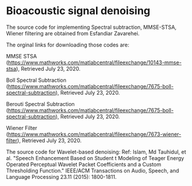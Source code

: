 # Bioacoustic signal denoising

The source code for implementing Spectral subtraction, MMSE-STSA, Wiener filtering are obtained from Esfandiar Zavarehei.

The orginal links for downloading those codes are:

MMSE STSA (https://www.mathworks.com/matlabcentral/fileexchange/10143-mmse-stsa), Retrieved July 23, 2020.

Boll Spectral Subtraction (https://www.mathworks.com/matlabcentral/fileexchange/7675-boll-spectral-subtraction), Retrieved July 23, 2020.

Berouti Spectral Subtraction (https://www.mathworks.com/matlabcentral/fileexchange/7675-boll-spectral-subtraction), Retrieved July 23, 2020.

Wiener Filter (https://www.mathworks.com/matlabcentral/fileexchange/7673-wiener-filter), Retrieved July 23, 2020.

The source code for Wavelet-based denoising:
Ref: Islam, Md Tauhidul, et al. "Speech Enhancement Based on Student t Modeling of Teager Energy Operated Perceptual Wavelet Packet Coefficients and a Custom Thresholding Function." IEEE/ACM Transactions on Audio, Speech, and Language Processing 23.11 (2015): 1800-1811.


